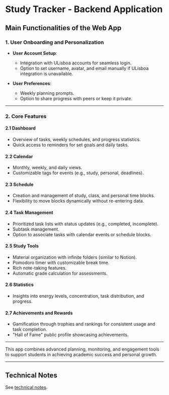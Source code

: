 # Study Tracker - Backend Application

## Main Functionalities of the Web App

### 1. User Onboarding and Personalization

- **User Account Setup**:
  - Integration with ULisboa accounts for seamless login.
  - Option to set username, avatar, and email manually if ULisboa integration is unavailable.

- **User Preferences**:
  - Weekly planning prompts.
  - Option to share progress with peers or keep it private.

---

### 2. Core Features

#### 2.1 Dashboard

- Overview of tasks, weekly schedules, and progress statistics.
- Quick access to reminders for set goals and daily tasks.

#### 2.2 Calendar

- Monthly, weekly, and daily views.
- Customizable tags for events (e.g., study, personal, deadlines).

#### 2.3 Schedule

- Creation and management of study, class, and personal time blocks.
- Flexibility to move blocks dynamically without re-entering data.

#### 2.4 Task Management

- Prioritized task lists with status updates (e.g., completed, incomplete).
- Subtask management.
- Option to associate tasks with calendar events or schedule blocks.

#### 2.5 Study Tools

- Material organization with infinite folders (similar to Notion).
- Pomodoro timer with customizable break time.
- Rich note-taking features.
- Automatic grade calculation for assessments.

#### 2.6 Statistics

- Insights into energy levels, concentration, task distribution, and progress.

#### 2.7 Achievements and Rewards

- Gamification through trophies and rankings for consistent usage and task completion.
- "Hall of Fame" public profile showcasing achievements.

---

This app combines advanced planning, monitoring, and engagement tools to support students in achieving academic success and personal growth.

---

## Technical Notes

See [technical notes](technical-notes.md).
